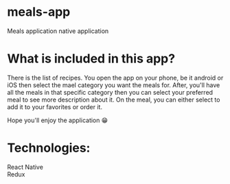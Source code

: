 ﻿# meals-app

Meals application native application

# What is included in this app?

There is the list of recipes. You open the app on your phone, be it android or iOS then select the mael category you want the meals for.
After, you'll have all the meals in that specific category then you can select your preferred meal to see more description about it. 
On the meal, you can either select to add it to your favorites or order it.

Hope you'll enjoy the application 😁

# Technologies:
  React Native  
  Redux
